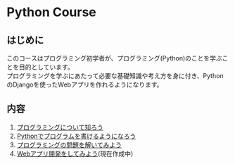 # Python Course

## はじめに
このコースはプログラミング初学者が、プログラミング(Python)のことを学ぶことを目的としています。<br>
プログラミングを学ぶにあたって必要な基礎知識や考え方を身に付き、PythonのDjangoを使ったWebアプリを作れるようになります。<br>


## 内容
1. [プログラミングについて知ろう](about_programming.md)
1. [Pythonでプログラムを書けるようになろう](python_paiza.md)
1. [プログラミングの問題を解いてみよう](programming_atack.md)
1. [Webアプリ開発をしてみよう](./DjangoCourse/README.md)(現在作成中)